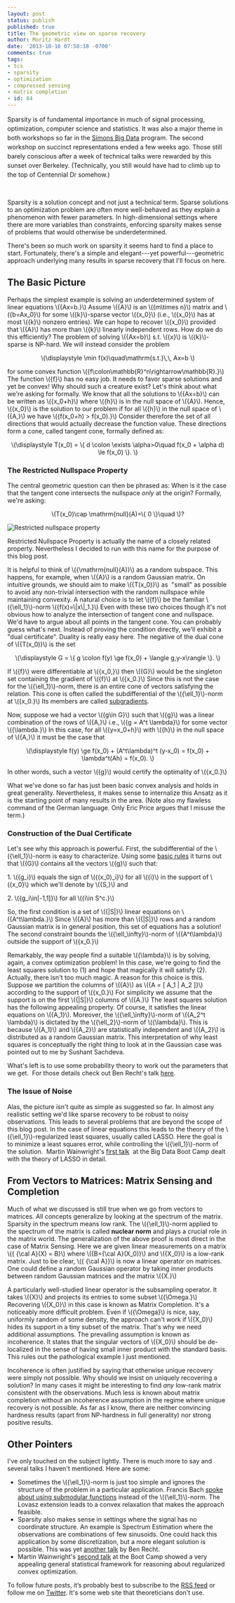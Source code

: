 ```yaml
---
layout: post
status: publish
published: true
title: The geometric view on sparse recovery
author: Moritz Hardt
date: '2013-10-16 07:58:18 -0700'
comments: true
tags:
- tcs
- sparsity
- optimization
- compressed sensing
- matrix completion
- id: 84
---
```

<p><span style="line-height: 1.5;">Sparsity is of fundamental importance in much of signal processing, optimization, computer science and statistics. It was also a major theme in both workshops so far in the <a href="http://simons.berkeley.edu/programs/bigdata2013">Simons Big Data</a> program. The second workshop on succinct representations ended a few weeks ago. Those still barely conscious after a week of technical talks were rewarded by this sunset over Berkeley. (Technically, you still would have had to climb up to the top of Centennial Dr somehow.) </span></p>

<div style="display: inline-block; width:1200px; position:relative; right: -50%;">
<img style="position: relative; left:-50%;" src="/assets/sunset3.jpg" /> 
<!-- ![Sunset](/assets/sunset3.jpg)-->
</div>

<p>Sparsity is a solution concept and not just a technical term. Sparse solutions to an optimization problem are often more well-behaved as they explain a phenomenon with fewer parameters. In high-dimensional settings where there are more variables than constraints, enforcing sparsity makes sense of problems that would otherwise be underdetermined.</p>
<p>There's been so much work on sparsity it seems hard to find a place to start. Fortunately, there's a simple and elegant---yet powerful---geometric approach underlying many results in sparse recovery that I'll focus on here.</p>
<h2>The Basic Picture</h2>
<p>Perhaps the simplest example is solving an underdetermined system of linear equations \({Ax=b.}\) Assume \({A}\) is an \({m\times n}\) matrix and \({b=Ax_0}\) for some \({k}\)-sparse vector \({x_0}\) (i.e., \({x_0}\) has at most \({k}\) nonzero entries). We can hope to recover \({x_0}\) provided that \({A}\) has more than \({k}\) linearly independent rows. How do we do this efficiently? The problem of solving \({Ax=b}\) s.t. \({x}\) is \({k}\)-sparse is NP-hard. We will instead consider the problem</p>
<p align="center">\(\displaystyle \min f(x)\quad\mathrm{s.t.}\,\, Ax=b \)</p>
<p>for some convex function \({f\colon\mathbb{R}^n\rightarrow\mathbb{R}.}\) The function \({f}\) has no easy job. It needs to favor sparse solutions and yet be convex! Why should such a creature exist? Let's think about what we're asking for formally. We know that all the solutions to \({Ax=b}\) can be written as \({x_0+h}\) where \({h}\) is in the null space of \({A}\). Hence, \({x_0}\) is the solution to our problem if for all \({h}\) in the null space of \({A,}\) we have \({f(x_0+h) &gt; f(x_0).}\) Consider therefore the set of all directions that would actually decrease the function value. These directions form a cone, called tangent cone, formally defined as:</p>
<p align="center">\(\displaystyle T(x_0) = \{ d \colon \exists \alpha&gt;0\quad f(x_0 + \alpha d) \le f(x_0) \}. \)</p>
<h3>The Restricted Nullspace Property</h3>
<p>The central geometric question can then be phrased as: When is it the case that the tangent cone intersects the nullspace <em>only</em> at the origin? Formally, we're asking:</p>
<p align="center">\(T(x_0)\cap \mathrm{null}(A)=\{ 0 \}\quad \)?</p>

![Restricted nullspace property](/assets/restricted.png)

<p>Restricted Nullspace Property is actually the name of a closely related property. Nevertheless I decided to run with this name for the purpose of this blog post.</p>
<p>It is helpful to think of \({\mathrm{null}(A)}\) as a random subspace. This happens, for example, when \({A}\) is a random Gaussian matrix. On intuitive grounds, we should aim to make \({T(x_0)}\) as  "small" as possible to avoid any non-trivial intersection with the random nullspace while maintaining convexity. A natural choice is to let \({f}\) be the familiar \({\ell_1}\)-norm \({f(x)=\|x\|_1.}\) Even with these two choices though it's not obvious how to analyze the intersection of tangent cone and nullspace. We'd have to argue about all points in the tangent cone. You can probably guess what's next. Instead of proving the condition directly, we'll exhibit a "dual certificate". Duality is really easy here. The negative of the dual cone of \({T(x_0)}\) is the set</p>
<p align="center">\(\displaystyle G = \{ g \colon f(y) \ge f(x_0) + \langle g,y-x\rangle \}. \)</p>
<p>If \({f}\) were differentiable at \({x_0,}\) then \({G}\) would be the singleton set containing the gradient of \({f}\) at \({x_0.}\) Since this is not the case for the \({\ell_1}\)-norm, there is an entire cone of vectors satisfying the relation. This cone is often called the subdifferential of the \({\ell_1}\)-norm at \({x_0.}\) Its members are called <a href="http://www.stanford.edu/class/ee364b/notes/subgradients_notes.pdf">subgradients</a>.</p>
<p>Now, suppose we had a vector \({g\in G}\) such that \({g}\) was a linear combination of the rows of \({A,}\) i.e., \({g = A^t \lambda}\) for some vector \({\lambda.}\) In this case, for all \({y=x_0+h}\) with \({h}\) in the null space of \({A,}\) it must be the case that</p>
<p align="center">\(\displaystyle f(y) \ge f(x_0) + (A^t\lambda)^t (y-x_0) = f(x_0) + \lambda^t(Ah) = f(x_0). \)</p>
<p>In other words, such a vector \({g}\) would certify the optimality of \({x_0.}\)</p>
<p>What we've done so far has just been basic convex analysis and holds in great generality. Nevertheless, it makes sense to internalize this Ansatz as it is the starting point of many results in the area. (Note also my flawless command of the German language. Only Eric Price argues that I misuse the term.)</p>
<h3>Construction of the Dual Certificate</h3>
<p>Let's see why this approach is powerful. First, the subdifferential of the \({\ell_1}\)-norm is easy to characterize. Using some <a href="http://www.stanford.edu/class/ee364b/notes/subgradients_notes.pdf">basic rules</a> it turns out that \({G}\) contains all the vectors \({g}\) such that:</p>
<p>1. \({g_i}\) equals the sign of \({(x_0)_i}\) for all \({i}\) in the support of \({x_0}\) which we'll denote by \({S,}\) and</p>
<p>2. \({g_i\in[-1,1]}\) for all \({i\in S^c.}\)</p>
<p>So, the first condition is a set of \({|S|}\) linear equations on \({A^t\lambda.}\) Since \({A}\) has more than \({|S|}\) rows and a random Gaussian matrix is in general position, this set of equations has a solution! The second constraint bounds the \({\ell_\infty}\)-norm of \({A^t\lambda}\) outside the support of \({x_0.}\)</p>
<p>Remarkably, the way people find a suitable \({\lambda}\) is by solving, again, a convex optimization problem! In this case, we're going to find the least squares solution to (1) and hope that magically it will satisfy (2). Actually, there isn't too much magic. A reason for this choice is this. Suppose we partition the columns of \({A}\) as \({A = [ A_1 | A_2 ]}\) according to the support of \({x_0.}\) For simplicity we assume that the support is on the first \({|S|}\) columns of \({A.}\) The least squares solution has the following appealing property. Of course, it satisfies the linear equations on \({A_1}\). Moreover, the \({\ell_\infty}\)-norm of \({A_2^t \lambda}\) is dictated by the \({\ell_2}\)-norm of \({\lambda}\). This is because \({A_1}\) and \({A_2}\) are statistically independent and \({A_2}\) is distributed as a random Gaussian matrix. This interpretation of why least squares is conceptually the right thing to look at in the Gaussian case was pointed out to me by Sushant Sachdeva.</p>
<p>What's left is to use some probability theory to work out the parameters that we get.  For those details check out Ben Recht's talk <a href="http://simons.berkeley.edu/talks/ben-recht-2013-09-05">here</a>.</p>
<h3>The Issue of Noise</h3>
<p>Alas, the picture isn't quite as simple as suggested so far. In almost any realistic setting we'd like sparse recovery to be robust to noisy observations. This leads to several problems that are beyond the scope of this blog post. In the case of linear equations this leads to the theory of the \({\ell_1}\)-regularized least squares, usually called LASSO. Here the goal is to minimize a least squares error, while controlling the \({\ell_1}\)-norm of the solution.  Martin Wainwright's <a href="http://simons.berkeley.edu/talks/martin-wainwright-2013-09-05a">first talk</a>  at the Big Data Boot Camp dealt with the theory of LASSO in detail.</p>
<h2>From Vectors to Matrices: Matrix Sensing and Completion</h2>
<p>Much of what we discussed is still true when we go from vectors to matrices. All concepts generalize by looking at the spectrum of the matrix. Sparsity in the spectrum means low rank. The \({\ell_1}\)-norm applied to the spectrum of the matrix is called <strong>nuclear norm</strong> and plays a crucial role in the matrix world. The generalization of the above proof is most direct in the case of Matrix Sensing. Here we are given linear measurements on a matrix \({ {\cal A}(X) = B}\) where \({B={\cal A}(X_0)}\) and \({X_0}\) is a low-rank matrix. Just to be clear, \({ {\cal A}}\) is now a linear operator on matrices. One could define a random Gaussian operator by taking inner products between random Gaussian matrices and the matrix \({X.}\)</p>
<p>A particularly well-studied linear operator is the subsampling operator. It takes \({X}\) and projects its entries to some subset \({\Omega.}\) Recovering \({X_0}\) in this case is known as Matrix Completion. It's a noticeably more difficult problem. Even if \({\Omega}\) is nice, say, uniformly random of some density, the approach can't work if \({X_0}\) hides its support in a tiny subset of the matrix. That's why we need additional assumptions. The prevailing assumption is known as incoherence. It states that the singular vectors of \({X_0}\) should be de-localized in the sense of having small inner product with the standard basis. This rules out the pathological example I just mentioned.</p>
<p>Incoherence is often justified by saying that otherwise unique recovery were simply not possible. Why should we insist on uniquely recovering a solution? In many cases it might be interesting to find <em>any</em> low-rank matrix consistent with the observations. Much less is known about matrix completion without an incoherence assumption in the regime where unique recovery is not possible. As far as I know, there are neither convincing hardness results (apart from NP-hardness in full generality) nor strong positive results.</p>
<h2>Other Pointers</h2>
<p>I've only touched on the subject lightly. There is much more to say and several talks I haven't mentioned. Here are some:</p>
<ul>
<li>Sometimes the \({\ell_1}\)-norm is just too simple and ignores the structure of the problem in a particular application. Francis Bach <a href="http://simons.berkeley.edu/talks/francis-bach-2013-09-19">spoke about using submodular functions</a> instead of the \({\ell_1}\)-norm. The Lovasz extension leads to a convex relaxation that makes the approach feasible.</li>
<li>Sparsity also makes sense in settings where the signal has no coordinate structure. An example is Spectrum Estimation where the observations are combinations of few sinusoids. One could hack this application by some discretization, but a more elegant solution is possible. This was yet <a href="http://simons.berkeley.edu/talks/benjamin-recht-2013-09-19">another talk</a> by Ben Recht.</li>
<li>Martin Wainwright's <a href="http://simons.berkeley.edu/talks/martin-wainwright-2013-09-05b">second talk</a> at the Boot Camp showed a very appealing general statistical framework for reasoning about regularized convex optimization.</li>
</ul>
<p>To follow future posts, it’s probably best to subscribe to the <a href="http://mrtz.org/blog/feed/">RSS feed</a> or follow me on <a href="http://twitter.com/mrtz">Twitter</a>. It's some web site that theoreticians don't use.</p>

